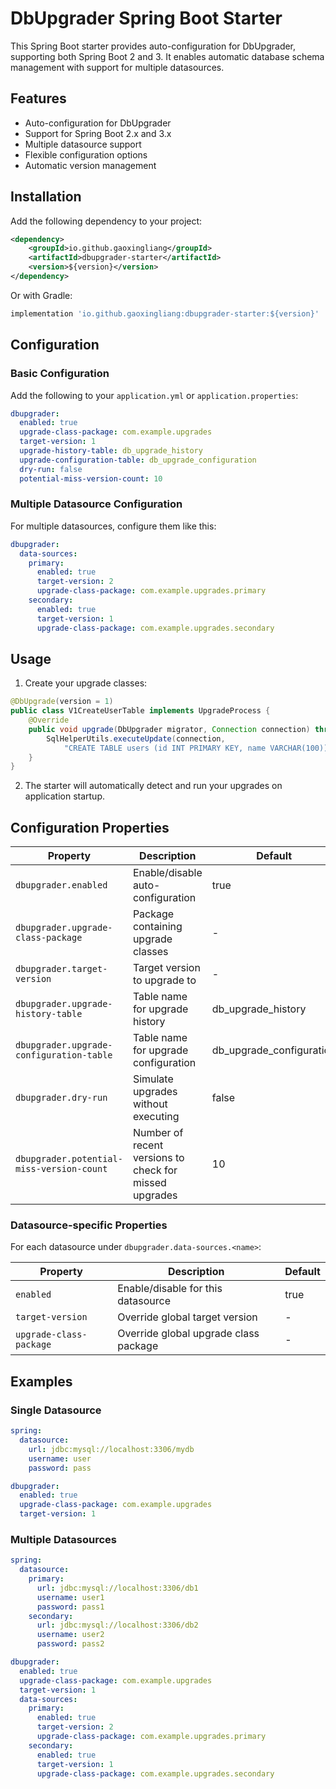 # DbUpgrader Spring Boot Starter

This Spring Boot starter provides auto-configuration for DbUpgrader, supporting both Spring Boot 2 and 3. It enables automatic database schema management with support for multiple datasources.

## Features

- Auto-configuration for DbUpgrader
- Support for Spring Boot 2.x and 3.x
- Multiple datasource support
- Flexible configuration options
- Automatic version management

## Installation

Add the following dependency to your project:

```xml
<dependency>
    <groupId>io.github.gaoxingliang</groupId>
    <artifactId>dbupgrader-starter</artifactId>
    <version>${version}</version>
</dependency>
```

Or with Gradle:

```groovy
implementation 'io.github.gaoxingliang:dbupgrader-starter:${version}'
```

## Configuration

### Basic Configuration

Add the following to your `application.yml` or `application.properties`:

```yaml
dbupgrader:
  enabled: true
  upgrade-class-package: com.example.upgrades
  target-version: 1
  upgrade-history-table: db_upgrade_history
  upgrade-configuration-table: db_upgrade_configuration
  dry-run: false
  potential-miss-version-count: 10
```

### Multiple Datasource Configuration

For multiple datasources, configure them like this:

```yaml
dbupgrader:
  data-sources:
    primary:
      enabled: true
      target-version: 2
      upgrade-class-package: com.example.upgrades.primary
    secondary:
      enabled: true
      target-version: 1
      upgrade-class-package: com.example.upgrades.secondary
```

## Usage

1. Create your upgrade classes:

```java
@DbUpgrade(version = 1)
public class V1CreateUserTable implements UpgradeProcess {
    @Override
    public void upgrade(DbUpgrader migrator, Connection connection) throws SQLException {
        SqlHelperUtils.executeUpdate(connection,
            "CREATE TABLE users (id INT PRIMARY KEY, name VARCHAR(100))");
    }
}
```

2. The starter will automatically detect and run your upgrades on application startup.

## Configuration Properties

| Property | Description | Default |
|----------|-------------|---------|
| `dbupgrader.enabled` | Enable/disable auto-configuration | true |
| `dbupgrader.upgrade-class-package` | Package containing upgrade classes | - |
| `dbupgrader.target-version` | Target version to upgrade to | - |
| `dbupgrader.upgrade-history-table` | Table name for upgrade history | db_upgrade_history |
| `dbupgrader.upgrade-configuration-table` | Table name for upgrade configuration | db_upgrade_configuration |
| `dbupgrader.dry-run` | Simulate upgrades without executing | false |
| `dbupgrader.potential-miss-version-count` | Number of recent versions to check for missed upgrades | 10 |

### Datasource-specific Properties

For each datasource under `dbupgrader.data-sources.<name>`:

| Property | Description | Default |
|----------|-------------|---------|
| `enabled` | Enable/disable for this datasource | true |
| `target-version` | Override global target version | - |
| `upgrade-class-package` | Override global upgrade class package | - |

## Examples

### Single Datasource

```yaml
spring:
  datasource:
    url: jdbc:mysql://localhost:3306/mydb
    username: user
    password: pass

dbupgrader:
  enabled: true
  upgrade-class-package: com.example.upgrades
  target-version: 1
```

### Multiple Datasources

```yaml
spring:
  datasource:
    primary:
      url: jdbc:mysql://localhost:3306/db1
      username: user1
      password: pass1
    secondary:
      url: jdbc:mysql://localhost:3306/db2
      username: user2
      password: pass2

dbupgrader:
  enabled: true
  upgrade-class-package: com.example.upgrades
  target-version: 1
  data-sources:
    primary:
      enabled: true
      target-version: 2
      upgrade-class-package: com.example.upgrades.primary
    secondary:
      enabled: true
      target-version: 1
      upgrade-class-package: com.example.upgrades.secondary
``` 